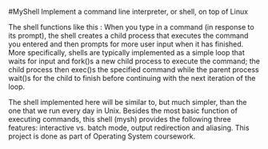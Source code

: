 #MyShell
Implement a command line interpreter, or shell, on top of Linux

The shell functions like this : When you type in a command (in response to its prompt), the shell creates a child process that executes the command you entered and then prompts for more user input when it has finished.  More specifically, shells are typically implemented as a simple loop that waits for input and fork()s a new child process to execute the command; the child process then exec()s the specified command while the parent process wait()s for the child to finish before continuing with the next iteration of the loop.

The shell implemented here will be similar to, but much simpler, than the one that we run every day in Unix. Besides the most basic function of executing commands, this shell (mysh) provides the following three features: interactive vs. batch mode, output redirection and aliasing. This project is done as part of Operating System coursework.
